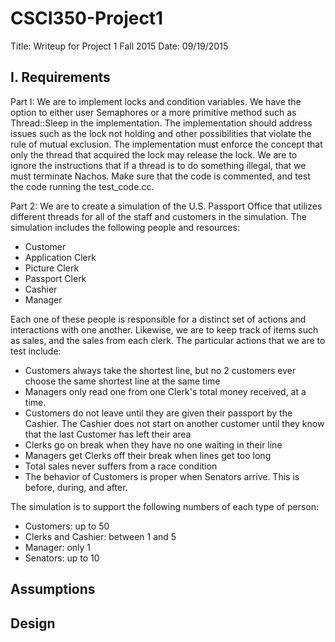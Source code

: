 # CSCI350-Project1
Title: Writeup for Project 1 Fall 2015
Date: 09/19/2015

## I. Requirements
Part I: We are to implement locks and condition variables. We have the option to either user Semaphores or a more primitive method such as Thread::Sleep in the implementation. The implementation should address issues such as the lock not holding and other possibilities that violate the rule of mutual exclusion. The implementation must enforce the concept that only the thread that acquired the lock may release the lock. We are to ignore the instructions that if a thread is to do something illegal, that we must terminate Nachos. Make sure that the code is commented, and test the code running the test_code.cc.

Part 2: We are to create a simulation of the U.S. Passport Office that utilizes different threads for all of the staff and customers in the simulation. The simulation includes the following people and resources:
* Customer
* Application Clerk
* Picture Clerk
* Passport Clerk
* Cashier
* Manager

Each one of these people is responsible for a distinct set of actions and interactions with one another. Likewise, we are to keep track of items such as sales, and the sales from each clerk. The particular actions that we are to test include:
* Customers always take the shortest line, but no 2 customers ever choose the same shortest line at the same time
* Managers only read one from one Clerk's total money received, at a time.
* Customers do not leave until they are given their passport by the Cashier. The Cashier does not start on another customer until they know that the last Customer has left their area
* Clerks go on break when they have no one waiting in their line
* Managers get Clerks off their break when lines get too long
* Total sales never suffers from a race condition
* The behavior of Customers is proper when Senators arrive. This is before, during, and after. 

The simulation is to support the following numbers of each type of person:

* Customers: up to 50
* Clerks and Cashier: between 1 and 5
* Manager: only 1
* Senators: up to 10

## Assumptions

## Design
